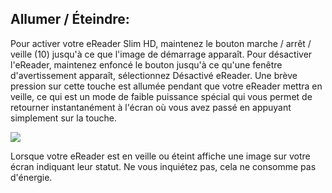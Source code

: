 ## Allumer / Éteindre:

Pour activer votre eReader Slim HD, maintenez le bouton marche / arrêt / veille (10) jusqu'à ce que l'image de démarrage apparaît. Pour désactiver l'eReader, maintenez enfoncé le bouton jusqu'à ce qu'une fenêtre d'avertissement apparaît, sélectionnez Désactivé eReader. Une brève pression sur cette touche est allumée pendant que votre eReader mettra en veille, ce qui est un mode de faible puissance spécial qui vous permet de retourner instantanément à l'écran où vous avez passé en appuyant simplement sur la touche.

![](Http://static.energysistem.com/images/manuals/39225/569374303b9ac.jpg)

Lorsque votre eReader est en veille ou éteint affiche une image sur votre écran indiquant leur statut. Ne vous inquiétez pas, cela ne consomme pas d'énergie.
